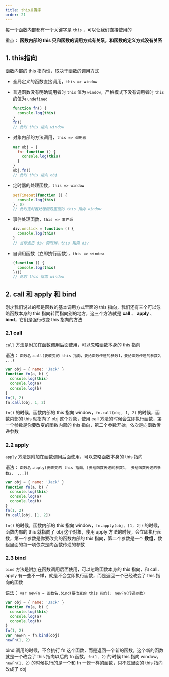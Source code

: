 ```yaml
---
title: this关键字
order: 21
---
```


每一个函数内部都有一个关键字是 `this` ，可以让我们直接使用的

重点： **函数内部的 this 只和函数的调用方式有关系，和函数的定义方式没有关系**

## 1. this指向

函数内部的 this 指向谁，取决于函数的调用方式

- 全局定义的函数直接调用，`this => window`

- 普通函数没有明确调用者时 `this` 值为 `window`，严格模式下没有调用者时 `this` 的值为 `undefined`

  ```javascript
  function fn() {
    console.log(this)
  }
  fn()
  // 此时 this 指向 window
  ```

- 对象内部的方法调用，`this => 调用者`

  ```javascript
  var obj = {
    fn: function () {
      console.log(this)
    }
  }
  obj.fn()
  // 此时 this 指向 obj
  ```

- 定时器的处理函数，`this => window`

  ```javascript
  setTimeout(function () {
    console.log(this)
  }, 0)
  // 此时定时器处理函数里面的 this 指向 window
  ```

- 事件处理函数，`this => 事件源`

  ```javascript
  div.onclick = function () {
    console.log(this)
  }
  // 当你点击 div 的时候，this 指向 div
  ```

- 自调用函数（立即执行函数），`this => window`

  ```javascript
  (function () {
    console.log(this)
  })()
  // 此时 this 指向 window
  ```

## 2. call 和 apply 和 bind

刚才我们说过的都是函数的基本调用方式里面的 this 指向，我们还有三个可以忽略函数本身的 this 指向转而指向别的地方，这三个方法就是 **call** 、 **apply** 、 **bind**，它们是强行改变 this 指向的方法

### 2.1 call

`call` 方法是附加在函数调用后面使用，可以忽略函数本身的 this 指向

语法： `函数名.call(要改变的 this 指向，要给函数传递的参数1，要给函数传递的参数2， ...)`

```javascript
var obj = { name: 'Jack' }
function fn(a, b) {
  console.log(this)
  console.log(a)
  console.log(b)
}
fn(1, 2)
fn.call(obj, 1, 2)
```

`fn()` 的时候，函数内部的 this 指向 window，`fn.call(obj, 1, 2)` 的时候，函数内部的 this 就指向了 obj 这个对象，使用 call 方法的时候会立即执行函数，第一个参数是你要改变的函数内部的 this 指向，第二个参数开始，依次是向函数传递参数

### 2.2 apply

`apply` 方法是附加在函数调用后面使用，可以忽略函数本身的 this 指向

语法： `函数名.apply(要改变的 this 指向，[要给函数传递的参数1， 要给函数传递的参数2， ...])`

```javascript
var obj = { name: 'Jack' }
function fn(a, b) {
  console.log(this)
  console.log(a)
  console.log(b)
}
fn(1, 2)
fn.call(obj, [1, 2])
```

`fn()` 的时候，函数内部的 this 指向 window，`fn.apply(obj, [1, 2])` 的时候，函数内部的 this 就指向了 obj 这个对象，使用 apply 方法的时候，会立即执行函数，第一个参数是你要改变的函数内部的 this 指向，第二个参数是一个 **数组**，数组里面的每一项依次是向函数传递的参数

### 2.3 bind

`bind` 方法是附加在函数调用后面使用，可以忽略函数本身的 this 指向，和 call、apply 有一些不一样，就是不会立即执行函数，而是返回一个已经改变了 this 指向的函数

语法： `var newFn = 函数名.bind(要改变的 this 指向); newFn(传递参数)`

```javascript
var obj = { name: 'Jack' }
function fn(a, b) {
  console.log(this)
  console.log(a)
  console.log(b)
}
fn(1, 2)
var newFn = fn.bind(obj)
newFn(1, 2)
```

bind 调用的时候，不会执行 fn 这个函数，而是返回一个新的函数，这个新的函数就是一个改变了 this 指向以后的 fn 函数，`fn(1, 2)` 的时候 this 指向 window，`newFn(1, 2)` 的时候执行的是一个和 fn 一摸一样的函数，只不过里面的 this 指向改成了 obj


